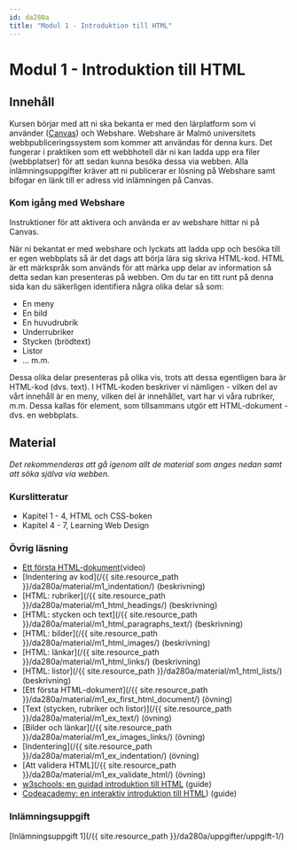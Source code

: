 ```yaml
---
id: da280a
title: "Modul 1 - Introduktion till HTML"
---
```


# Modul 1 - Introduktion till HTML

## Innehåll

Kursen börjar med att ni ska bekanta er med den lärplatform som vi använder ([Canvas](https://mau.instructure.com/login/saml)) och Webshare. Webshare är Malmö universitets webbpubliceringssystem som kommer att användas för denna kurs. Det fungerar i praktiken som ett webbhotell där ni kan ladda upp era filer (webbplatser) för att sedan kunna besöka dessa via webben. Alla inlämningsuppgifter kräver att ni publicerar er lösning på Webshare samt bifogar en länk till er adress vid inlämningen på Canvas.

### Kom igång med Webshare

Instruktioner för att aktivera och använda er av webshare hittar ni på Canvas. 



När ni bekantat er med webshare och lyckats att ladda upp och besöka till er egen webbplats så är det dags att börja lära sig skriva HTML-kod. HTML är ett märkspråk som används för att märka upp delar av information så detta sedan kan presenteras på webben. Om du tar en titt runt på denna sida kan du säkerligen identifiera några olika delar så som:

* En meny
* En bild
* En huvudrubrik
* Underrubriker
* Stycken (brödtext)
* Listor
* ... m.m.

Dessa olika delar presenteras på olika vis, trots att dessa egentligen bara är HTML-kod (dvs. text). I HTML-koden beskriver vi nämligen - vilken del av vårt innehåll är en meny, vilken del är innehållet, vart har vi våra rubriker, m.m. Dessa kallas för element, som tillsammans utgör ett HTML-dokument - dvs. en webbplats.

## Material

_Det rekommenderas att gå igenom allt de material som anges nedan samt att söka själva via webben._

### Kurslitteratur

* Kapitel 1 - 4, HTML och CSS-boken
* Kapitel 4 - 7, Learning Web Design


### Övrig läsning

* [Ett första HTML-dokument](https://youtu.be/bupWPZdXqIA)(video)
* [Indentering av kod](/{{ site.resource_path }}/da280a/material/m1_indentation/) (beskrivning)
* [HTML: rubriker](/{{ site.resource_path }}/da280a/material/m1_html_headings/) (beskrivning)
* [HTML: stycken och text](/{{ site.resource_path }}/da280a/material/m1_html_paragraphs_text/) (beskrivning)
* [HTML: bilder](/{{ site.resource_path }}/da280a/material/m1_html_images/) (beskrivning)
* [HTML: länkar](/{{ site.resource_path }}/da280a/material/m1_html_links/) (beskrivning)
* [HTML: listor](/{{ site.resource_path }}/da280a/material/m1_html_lists/) (beskrivning)
* [Ett första HTML-dokument](/{{ site.resource_path }}/da280a/material/m1_ex_first_html_document/) (övning)
* [Text (stycken, rubriker och listor)](/{{ site.resource_path }}/da280a/material/m1_ex_text/) (övning)
* [Bilder och länkar](/{{ site.resource_path }}/da280a/material/m1_ex_images_links/) (övning)
* [Indentering](/{{ site.resource_path }}/da280a/material/m1_ex_indentation/) (övning)
* [Att validera HTML](/{{ site.resource_path }}/da280a/material/m1_ex_validate_html/) (övning)
* [w3schools: en guidad introduktion till HTML](http://www.w3schools.com/htmL/html_intro.asp) (guide)
* [Codeacademy: en interaktiv introduktion till HTML](https://www.codecademy.com/resources/docs/html)) (guide)

### Inlämningsuppgift

[Inlämningsuppgift 1](/{{ site.resource_path }}/da280a/uppgifter/uppgift-1/)

